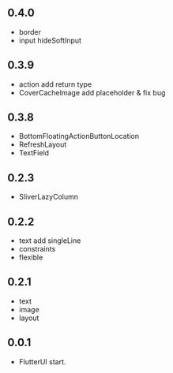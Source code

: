 ## 0.4.0

* border
* input hideSoftInput

## 0.3.9

* action add return type
* CoverCacheImage add placeholder & fix bug

## 0.3.8

* BottomFloatingActionButtonLocation
* RefreshLayout
* TextField

## 0.2.3

* SliverLazyColumn

## 0.2.2

* text add singleLine
* constraints
* flexible

## 0.2.1

* text
* image
* layout

## 0.0.1

* FlutterUI start.
